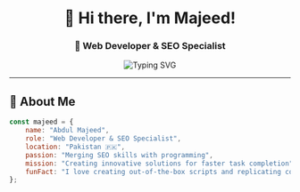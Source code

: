 <div align="center">
  
# 👋 Hi there, I'm **Majeed**! 
### 🚀 Web Developer & SEO Specialist

<img src="https://readme-typing-svg.herokuapp.com?font=Fira+Code&pause=1000&color=2E96F7&center=true&vCenter=true&width=435&lines=Welcome+to+my+GitHub+Profile!;Web+Developer+%26+SEO+Expert;Always+learning+new+technologies;Let's+build+something+amazing!" alt="Typing SVG" />

</div>

---

## 🌟 About Me

```javascript
const majeed = {
    name: "Abdul Majeed",
    role: "Web Developer & SEO Specialist",
    location: "Pakistan 🇵🇰",
    passion: "Merging SEO skills with programming",
    mission: "Creating innovative solutions for faster task completion",
    funFact: "I love creating out-of-the-box scripts and replicating competitors using code!"
};
